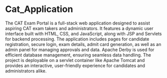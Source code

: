 # Cat_Application

The CAT Exam Portal is a full-stack web application designed to assist aspiring CAT exam takers and administrators. It features a dynamic user interface built with HTML, CSS, and JavaScript, along with JSP and Servlets for backend processing. The application includes pages for candidate registration, secure login, exam details, admit card generation, as well as an admin panel for managing approvals and data. Apache Derby is used for efficient database management, ensuring seamless data handling. The project is deployable on a servlet container like Apache Tomcat and provides an interactive, user-friendly experience for candidates and administrators alike.
